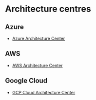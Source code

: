 # Architecture centres

## Azure

- [Azure Architecture Center](https://learn.microsoft.com/en-us/azure/architecture/)

## AWS

- [AWS Architecture Center](https://aws.amazon.com/architecture/)

## Google Cloud

- [GCP Cloud Architecture Center](https://cloud.google.com/architecture)
